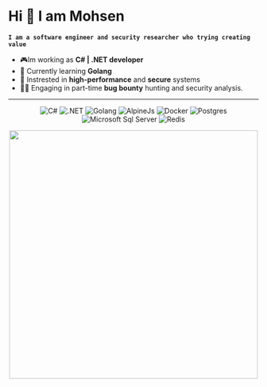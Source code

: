 
# Hi 👋 I am Mohsen
**`I am a software engineer and security researcher who trying creating value`**

* 🎮Im working as **C# | .NET developer**
* 🌱 Currently learning **Golang**
* 🧐 Instrested in **high-performance** and **secure** systems
* 🕵️‍♂️ Engaging in part-time **bug bounty** hunting and security analysis.
---
<p align="center">
    <img src="https://img.shields.io/badge/c%23-%23239120.svg?style=for-the-badge&logo=csharp&logoColor=white" alt="C#">
    <img src="https://img.shields.io/badge/.NET-5C2D91?style=for-the-badge&logo=.net&logoColor=white" alt=".NET">
    <img src="https://img.shields.io/badge/go-%2300ADD8.svg?style=for-the-badge&logo=go&logoColor=white" alt="Golang">
    <img src="https://img.shields.io/badge/alpinejs-white.svg?style=for-the-badge&logo=alpinedotjs&logoColor=%238BC0D0" alt="AlpineJs">
    <img src="https://img.shields.io/badge/docker-%230db7ed.svg?style=for-the-badge&logo=docker&logoColor=white" alt="Docker">
    <img src="https://img.shields.io/badge/postgres-%23316192.svg?style=for-the-badge&logo=postgresql&logoColor=white" alt="Postgres">
    <img src="https://img.shields.io/badge/MSSQL-CC2927?style=for-the-badge&logo=microsoft%20sql%20server&logoColor=white" alt="Microsoft Sql Server">
    <img src="https://img.shields.io/badge/redis-%23DD0031.svg?style=for-the-badge&logo=redis&logoColor=white" alt="Redis">
</p>
<p align="center">
   <img src="https://github-readme-streak-stats.herokuapp.com?user=MsN-12&theme=dark&hide_border=true" width="500">
</p>
